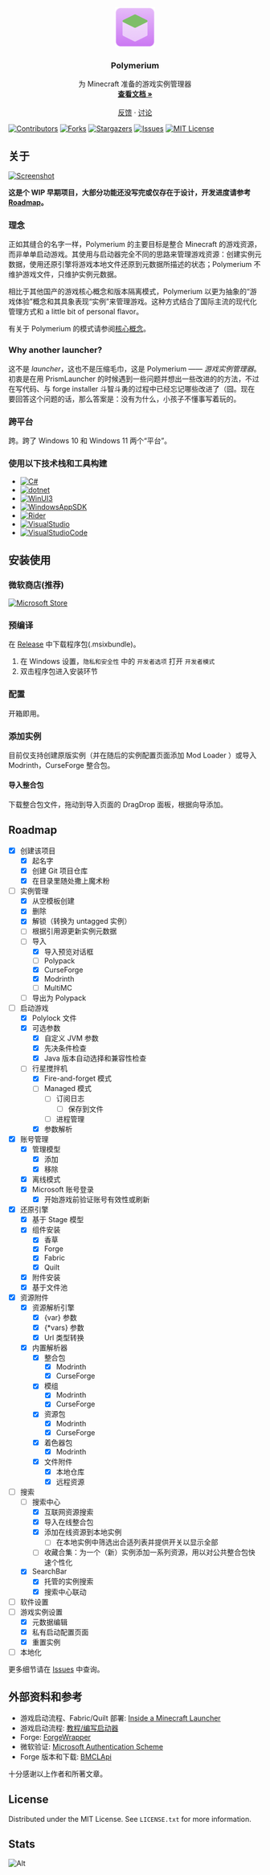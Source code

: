 <!-- PROJECT LOGO -->
<br />
<div align="center">
  <a href="https://github.com/d3ara1n/Polymerium">
    <img src="assets/images/Logo.png" alt="Logo" width="80" height="80">
  </a>

<h3 align="center">Polymerium</h3>

  <p align="center">
    为 Minecraft 准备的游戏实例管理器
    <br />
    <a href="https://github.com/d3ara1n/Polymerium/wiki"><strong>查看文档 »</strong></a>
    <br />
    <br />
    <a href="https://github.com/d3ara1n/Polymerium/issues">反馈</a>
    ·
    <a href="https://github.com/d3ara1n/Polymerium/discussions">讨论</a>
  </p>
</div>

<!-- PROJECT SHIELDS -->
[![Contributors][contributors-shield]][contributors-url]
[![Forks][forks-shield]][forks-url]
[![Stargazers][stars-shield]][stars-url]
[![Issues][issues-shield]][issues-url]
[![MIT License][license-shield]][license-url]

<!-- ABOUT THE PROJECT -->

## 关于

[![Screenshot][product-screenshot]](#关于)

**这是个 WIP 早期项目，大部分功能还没写完或仅存在于设计，开发进度请参考 [Roadmap](#roadmap)。**

### 理念

正如其缝合的名字一样，Polymerium 的主要目标是整合 Minecraft
的游戏资源，而非单单启动游戏。其使用与启动器完全不同的思路来管理游戏资源：创建实例元数据，使用还原引擎将游戏本地文件还原到元数据所描述的状态；Polymerium
不维护游戏文件，只维护实例元数据。

相比于其他国产的游戏核心概念和版本隔离模式，Polymerium 以更为抽象的“游戏体验”概念和其具象表现“实例”来管理游戏。这种方式结合了国际主流的现代化管理方式和
a little bit of personal flavor。

有关于 Polymerium
的模式请参阅[核心概念](https://github.com/d3ara1n/Polymerium/wiki/%E6%A0%B8%E5%BF%83%E6%A6%82%E5%BF%B5)。

### Why another launcher?

这不是 *launcher*，这也不是压缩毛巾，这是 Polymerium —— *游戏实例管理器*。
初衷是在用 PrismLauncher 的时候遇到一些问题并想出一些改进的的方法，不过在写代码、与 forge installer
斗智斗勇的过程中已经忘记哪些改进了（囧。现在要回答这个问题的话，那么答案是：没有为什么，小孩子不懂事写着玩的。

### 跨平台

跨。跨了 Windows 10 和 Windows 11 两个“平台”。

### 使用以下技术栈和工具构建

* [![C#][CSharp]][CSharp-url]
* [![dotnet][DotNet]][DotNet-url]
* [![WinUI3][WinUI]][WinUI-url]
* [![WindowsAppSDK][WindowsAppSDK]][WindowsAppSDK-url]
* [![Rider][Rider]][Rider-url]
* [![VisualStudio][VisualStudio]][VisualStudio-url]
* [![VisualStudioCode][VSCode]][VSCode-url]

<!-- GETTING STARTED -->

## 安装使用

### 微软商店(推荐)

[![Microsoft Store](https://get.microsoft.com/images/en-us%20dark.svg)](https://www.microsoft.com/store/apps/9NGQHHCT2Q6Z)

### 预编译

在 [Release]("https://github.com/d3ara1n/Polymerium/releases") 中下载程序包(.msixbundle)。

1. 在 Windows 设置，`隐私和安全性` 中的 `开发者选项` 打开 `开发者模式`
2. 双击程序包进入安装环节

### 配置

开箱即用。

### 添加实例

目前仅支持创建原版实例（并在随后的实例配置页面添加 Mod Loader ）或导入 Modrinth，CurseForge 整合包。

#### 导入整合包

下载整合包文件，拖动到导入页面的 DragDrop 面板，根据向导添加。

<!-- ROADMAP -->

## Roadmap

* [x] 创建该项目
    * [x] 起名字
    * [x] 创建 Git 项目仓库
    * [x] 在目录里随处撒上魔术粉
* [ ] 实例管理
    * [x] 从空模板创建
    * [x] 删除
    * [x] 解锁（转换为 untagged 实例）
    * [ ] 根据引用源更新实例元数据
    * [ ] 导入
        * [x] 导入预览对话框
        * [ ] Polypack
        * [x] CurseForge
        * [x] Modrinth
        * [ ] MultiMC
    * [ ] 导出为 Polypack
* [ ] 启动游戏
    * [x] Polylock 文件
    * [x] 可选参数
        * [x] 自定义 JVM 参数
        * [x] 先决条件检查
        * [x] Java 版本自动选择和兼容性检查
    * [ ] 行星搅拌机
        * [x] Fire-and-forget 模式
        * [ ] Managed 模式
            * [ ] 订阅日志
                * [ ] 保存到文件
            * [ ] 进程管理
        * [x] 参数解析
* [x] 账号管理
    * [x] 管理模型
        * [x] 添加
        * [x] 移除
    * [x] 离线模式
    * [x] Microsoft 账号登录
        * [x] 开始游戏前验证账号有效性或刷新
* [x] 还原引擎
    * [x] 基于 Stage 模型
    * [x] 组件安装
        * [x] 香草
        * [x] Forge
        * [x] Fabric
        * [x] Quilt
    * [x] 附件安装
    * [x] 基于文件池
* [x] 资源附件
    * [x] 资源解析引擎
        * [x] {var} 参数
        * [x] {*vars} 参数
        * [x] Url 类型转换
    * [x] 内置解析器
        * [x] 整合包
            * [x] Modrinth
            * [x] CurseForge
        * [x] 模组
            * [x] Modrinth
            * [x] CurseForge
        * [x] 资源包
            * [x] Modrinth
            * [x] CurseForge
        * [x] 着色器包
            * [x] Modrinth
        * [x] 文件附件
            * [x] 本地仓库
            * [x] 远程资源
* [ ] 搜索
    * [ ] 搜索中心
        * [x] 互联网资源搜索
        * [x] 导入在线整合包
        * [x] 添加在线资源到本地实例
            * [ ] 在本地实例中筛选出合适列表并提供开关以显示全部
        * [ ] 收藏合集：为一个（新）实例添加一系列资源，用以对公共整合包快速个性化
    * [x] SearchBar
        * [x] 托管的实例搜索
        * [x] 搜索中心联动
* [ ] 软件设置
* [ ] 游戏实例设置
    * [x] 元数据编辑
    * [x] 私有启动配置页面
    * [x] 重置实例
* [ ] 本地化

更多细节请在 [Issues](https://github.com/d3ara1n/Polymerium/issues) 中查询。

<!-- REFERENCES -->

## 外部资料和参考

* 游戏启动流程、Fabric/Quilt 部署: [Inside a Minecraft Launcher](https://ryanccn.dev/posts/inside-a-minecraft-launcher)
* 游戏启动流程: [教程/编写启动器](https://minecraft.fandom.com/zh/wiki/%E6%95%99%E7%A8%8B/%E7%BC%96%E5%86%99%E5%90%AF%E5%8A%A8%E5%99%A8)
* Forge: [ForgeWrapper](https://github.com/ZekerZhayard/ForgeWrapper)
* 微软验证: [Microsoft Authentication Scheme](https://wiki.vg/Microsoft_Authentication_Scheme)
* Forge 版本和下载: [BMCLApi](https://bmclapidoc.bangbang93.com/)

十分感谢以上作者和所著文章。

<!-- LICENSE -->

## License

Distributed under the MIT License. See `LICENSE.txt` for more information.

## Stats

![Alt](https://repobeats.axiom.co/api/embed/594b206d199e6aae83226e6b7b834f6896322858.svg "Repobeats analytics image")

<!-- MARKDOWN LINKS & IMAGES -->
<!-- https://www.markdownguide.org/basic-syntax/#reference-style-links -->

[contributors-shield]: https://img.shields.io/github/contributors/d3ara1n/Polymerium.svg?style=for-the-badge

[contributors-url]: https://github.com/d3ara1n/Polymerium/graphs/contributors

[forks-shield]: https://img.shields.io/github/forks/d3ara1n/Polymerium.svg?style=for-the-badge

[forks-url]: https://github.com/d3ara1n/Polymerium/network/members

[stars-shield]: https://img.shields.io/github/stars/d3ara1n/Polymerium.svg?style=for-the-badge

[stars-url]: https://github.com/d3ara1n/Polymerium/stargazers

[issues-shield]: https://img.shields.io/github/issues/d3ara1n/Polymerium.svg?style=for-the-badge

[issues-url]: https://github.com/d3ara1n/Polymerium/issues

[license-shield]: https://img.shields.io/github/license/d3ara1n/Polymerium.svg?style=for-the-badge

[license-url]: https://github.com/d3ara1n/Polymerium/blob/master/LICENSE.txt

[product-screenshot]: assets/images/Screenshot.gif

[CSharp]: https://img.shields.io/badge/C%23-11-239120?style=for-the-badge&logoColor=white

[CSharp-url]: https://learn.microsoft.com/en-us/dotnet/csharp/

[DotNet]: https://img.shields.io/badge/.NET-7-5C2D91?style=for-the-badge&logoColor=white

[DotNet-url]: https://dotnet.microsoft.com/

[WinUI]: https://img.shields.io/badge/WinUI-3-0F5197?style=for-the-badge&logoColor=white

[WinUI-url]: https://microsoft.github.io/microsoft-ui-xaml/

[WindowsAppSDK]: https://img.shields.io/badge/Windows%20App%20SDK-1.2-348753?style=for-the-badge&logoColor=white

[WindowsAppSDK-url]: https://github.com/microsoft/WindowsAppSDK

[Rider]: https://img.shields.io/badge/Rider-DE1369?style=for-the-badge&logo=Rider&logoColor=white

[Rider-url]: https://www.jetbrains.com/rider/

[VisualStudio]: https://img.shields.io/badge/Visual_Studio-5C2D91?style=for-the-badge&logo=visual%20studio&logoColor=white

[VisualStudio-url]: https://visualstudio.microsoft.com

[VSCode]: https://img.shields.io/badge/Visual_Studio_Code-0078D4?style=for-the-badge&logo=visual%20studio%20code&logoColor=white

[VSCode-url]: https://code.visualstudio.com/
